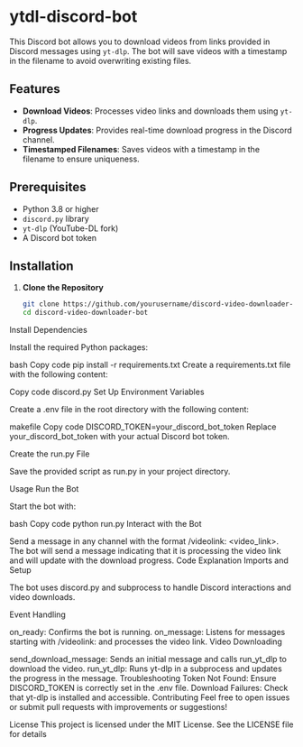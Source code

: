 # ytdl-discord-bot

This Discord bot allows you to download videos from links provided in Discord messages using `yt-dlp`. The bot will save videos with a timestamp in the filename to avoid overwriting existing files.

## Features

- **Download Videos**: Processes video links and downloads them using `yt-dlp`.
- **Progress Updates**: Provides real-time download progress in the Discord channel.
- **Timestamped Filenames**: Saves videos with a timestamp in the filename to ensure uniqueness.

## Prerequisites

- Python 3.8 or higher
- `discord.py` library
- `yt-dlp` (YouTube-DL fork)
- A Discord bot token

## Installation

1. **Clone the Repository**

   ```bash
   git clone https://github.com/yourusername/discord-video-downloader-bot.git
   cd discord-video-downloader-bot
Install Dependencies

Install the required Python packages:

bash
Copy code
pip install -r requirements.txt
Create a requirements.txt file with the following content:

Copy code
discord.py
Set Up Environment Variables

Create a .env file in the root directory with the following content:

makefile
Copy code
DISCORD_TOKEN=your_discord_bot_token
Replace your_discord_bot_token with your actual Discord bot token.

Create the run.py File

Save the provided script as run.py in your project directory.

Usage
Run the Bot

Start the bot with:

bash
Copy code
python run.py
Interact with the Bot

Send a message in any channel with the format /videolink: <video_link>.
The bot will send a message indicating that it is processing the video link and will update with the download progress.
Code Explanation
Imports and Setup

The bot uses discord.py and subprocess to handle Discord interactions and video downloads.

Event Handling

on_ready: Confirms the bot is running.
on_message: Listens for messages starting with /videolink: and processes the video link.
Video Downloading

send_download_message: Sends an initial message and calls run_yt_dlp to download the video.
run_yt_dlp: Runs yt-dlp in a subprocess and updates the progress in the message.
Troubleshooting
Token Not Found: Ensure DISCORD_TOKEN is correctly set in the .env file.
Download Failures: Check that yt-dlp is installed and accessible.
Contributing
Feel free to open issues or submit pull requests with improvements or suggestions!

License
This project is licensed under the MIT License. See the LICENSE file for details
